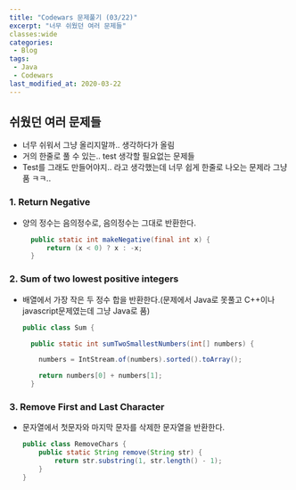 ```yaml
---
title: "Codewars 문제풀기 (03/22)"
excerpt: "너무 쉬웠던 여러 문제들"
classes:wide
categories:
 - Blog
tags:
 - Java
 - Codewars
last_modified_at: 2020-03-22
---
```




## 쉬웠던 여러 문제들

* 너무 쉬워서 그냥 올리지말까.. 생각하다가  올림
* 거의 한줄로 풀 수 있는.. test 생각할 필요없는 문제들
* Test를 그래도 만들어야지.. 라고 생각했는데 너무 쉽게 한줄로 나오는 문제라 그냥 품 ㅋㅋ..

### 1. Return Negative

* 양의 정수는 음의정수로, 음의정수는 그대로 반환한다.

  ```java
    public static int makeNegative(final int x) {
        return (x < 0) ? x : -x; 
    }
  ```



### 2. Sum of two lowest positive integers

* 배열에서 가장 작은 두 정수 합을 반환한다.(문제에서 Java로 못풀고 C++이나 javascript문제였는데 그냥 Java로 품)

  ```java
  public class Sum {
  
    public static int sumTwoSmallestNumbers(int[] numbers) {
  
      numbers = IntStream.of(numbers).sorted().toArray();
  
      return numbers[0] + numbers[1];
    }
  ```



### 3. Remove First and Last Character

* 문자열에서 첫문자와 마지막 문자를 삭제한 문자열을 반환한다.

  ```java
  public class RemoveChars {
      public static String remove(String str) {
          return str.substring(1, str.length() - 1);
      }
  }
  ```





